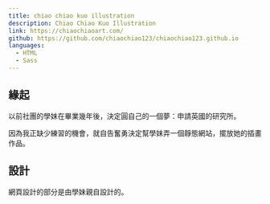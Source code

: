 ```yaml
---
title: chiao chiao kuo illustration
description: Chiao Chiao Kuo Illustration
link: https://chiaochiaoart.com/
github: https://github.com/chiaochiao123/chiaochiao123.github.io
languages:
  - HTML
  - Sass
---
```


## 緣起

以前社團的學妹在畢業幾年後，決定圓自己的一個夢：申請英國的研究所。

因為我正缺少練習的機會，就自告奮勇決定幫學妹弄一個靜態網站，擺放她的插畫作品。

## 設計

網頁設計的部分是由學妹親自設計的。
